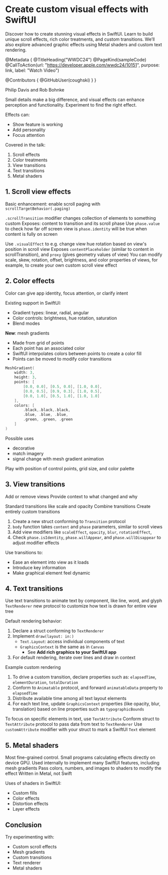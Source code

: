 # Create custom visual effects with SwiftUI

Discover how to create stunning visual effects in SwiftUI. Learn to build unique scroll effects, rich color treatments, and custom transitions. We’ll also explore advanced graphic effects using Metal shaders and custom text rendering.

@Metadata {
   @TitleHeading("WWDC24")
   @PageKind(sampleCode)
   @CallToAction(url: "https://developer.apple.com/wwdc24/10151", purpose: link, label: "Watch Video")

   @Contributors {
      @GitHubUser(coughski)
   }
}

Philip Davis and Rob Bohnke

Small details make a big difference, and visual effects can enhance perception and functionality. Experiment to find the right effect.

Effects can:
- Show feature is working
- Add personality
- Focus attention

Covered in the talk:
1. Scroll effects
2. Color treatments
3. View transitions
4. Text transitions
5. Metal shaders

## 1. Scroll view effects
Basic enhancement: enable scroll paging with `scrollTargetBehavior(.paging)`

`.scrollTransition` modifier changes collection of elements to something custom
Exposes: content to transition and its scroll phase
Use `phase.value` to check how far off screen view is
`phase.identity` will be true when content is fully on screen

Use `.visualEffect` to e.g. change view hue rotation based on view's position in scroll view
Exposes `contentPlaceholder` (similar to content in scrollTransition), and `proxy` (gives geometry values of view)
You can modify scale, skew, rotation, offset, brightness, and color properties of views, for example, to create your own custom scroll view effect

## 2. Color effects
Color can give app identity, focus attention, or clarify intent

Existing support in SwiftUI:
- Gradient types: linear, radial, angular
- Color controls: brightness, hue rotation, saturation
- Blend modes

**New**: mesh gradients

- Made from grid of points
- Each point has an associated color
- SwiftUI interpolates colors between points to create a color fill
- Points can be moved to modify color transitions

```swift
MeshGradient(
    width: 3,
    height: 3,
    points: [
        [0.0, 0.0], [0.5, 0.0], [1.0, 0.0],
        [0.0, 0.5], [0.9, 0.3], [1.0, 0.5],
        [0.0, 1.0], [0.5, 1.0], [1.0, 1.0]
    ],
    colors: [
        .black,.black,.black,
        .blue, .blue, .blue,
        .green, .green, .green
    ]
)
```

Possible uses
- decorative
- match imagery
- signal change with mesh gradient animation

Play with position of control points, grid size, and color palette

## 3. View transitions
Add or remove views
Provide context to what changed and why

Standard transitions like scale and opacity
Combine transitions
Create entirely custom transitions

1. Create a new struct conforming to `Transition` protocol
2. `body` function takes `content` and `phase` parameters, similar to scroll views
3. Add view modifiers like `scaleEffect`, `opacity`, `blur`, `rotationEffect`, 
4. Check `phase.isIdentity`, `phase.willAppear`, and `phase.willDisappear` to adjust modifier effects

Use transitions to:
- Ease an element into view as it loads
- Introduce key information
- Make graphical element feel dynamic

## 4. Text transitions
Use text transitions to animate text by component, like line, word, and glyph
`TextRenderer` new protocol to customize how text is drawn for entire view tree

Default rendering behavior:
1. Declare a struct conforming to `TextRenderer`
2. Implement `draw(layout: in:)`
   - `Text.Layout`: access individual components of text
   - `GraphicsContext` is the same as in `Canvas`
      - See **Add rich graphics to your SwiftUI app**
3. For default rendering, iterate over lines and draw in context

Example custom rendering
1. To drive a custom transition, declare properties such as: `elapsedTime`, `elementDuration`, `totalDuration`
2. Conform to `Animatable` protocol, and forward `animatableData` property to `elapsedTime`
3. Distribute available time among all text layout elements
4. For each text line, update `GraphicsContext` properties (like opacity, blur, translation) based on line properties such as `typographicBounds`

To focus on specific elements in text, use `TextAttribute`
Conform struct to `TextAttribute` protocol to pass data from text to `TextRenderer`
Use `customAttribute` modifier with your struct to mark a SwiftUI `Text` element
## 5. Metal shaders
Most fine-grained control. Small programs calculating effects directly on device GPU.
Used internally to implement many SwiftUI features, including mesh gradients
Pass colors, numbers, and images to shaders to modify the effect
Written in Metal, not Swift

Uses of shaders in SwiftUI:
- Custom fills
- Color effects
- Distortion effects
- Layer effects

## Conclusion

Try experimenting with:
- Custom scroll effects
- Mesh gradients
- Custom transitions
- Text renderer
- Metal shaders
